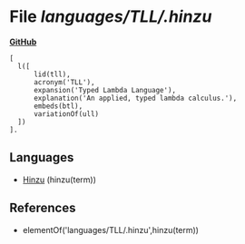 # File _languages/TLL/.hinzu_
**[GitHub](https://github.com/softlang/yas/blob/master/languages/TLL/.hinzu)**
```
[
  l([
      lid(tll),
      acronym('TLL'),
      expansion('Typed Lambda Language'),
      explanation('An applied, typed lambda calculus.'),
      embeds(btl),
      variationOf(ull)
  ])
].
```

## Languages
* [Hinzu](../languages/Hinzu.md) (hinzu(term))

## References
* elementOf('languages/TLL/.hinzu',hinzu(term))
